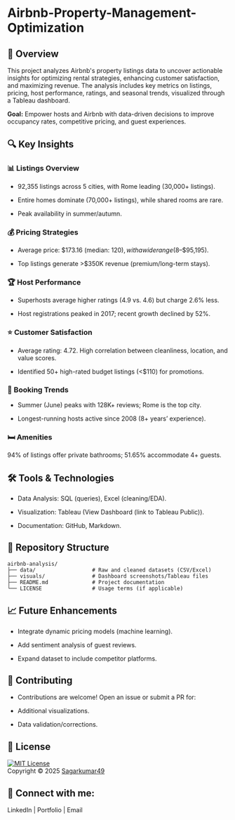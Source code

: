 # Airbnb-Property-Management-Optimization

## 📌 Overview

This project analyzes Airbnb's property listings data to uncover actionable insights for optimizing rental strategies, enhancing customer satisfaction, and maximizing revenue. The analysis includes key metrics on listings, pricing, host performance, ratings, and seasonal trends, visualized through a Tableau dashboard.

**Goal:** Empower hosts and Airbnb with data-driven decisions to improve occupancy rates, competitive pricing, and guest experiences.

## 🔍 Key Insights

### **📊 Listings Overview**

- 92,355 listings across 5 cities, with Rome leading (30,000+ listings).

- Entire homes dominate (70,000+ listings), while shared rooms are rare.

- Peak availability in summer/autumn.

### **💰 Pricing Strategies**

- Average price: $173.16 (median: $120), with a wide range ($8–$95,195).

- Top listings generate >$350K revenue (premium/long-term stays).

### **🏆 Host Performance**

- Superhosts average higher ratings (4.9 vs. 4.6) but charge 2.6% less.

- Host registrations peaked in 2017; recent growth declined by 52%.

### **⭐ Customer Satisfaction**

- Average rating: 4.72. High correlation between cleanliness, location, and value scores.

- Identified 50+ high-rated budget listings (<$110) for promotions.

### **📅 Booking Trends**

- Summer (June) peaks with 128K+ reviews; Rome is the top city.

- Longest-running hosts active since 2008 (8+ years’ experience).

### **🛏️ Amenities**

94% of listings offer private bathrooms; 51.65% accommodate 4+ guests.

## 🛠️ Tools & Technologies

- Data Analysis: SQL (queries), Excel (cleaning/EDA).

- Visualization: Tableau (View Dashboard (link to Tableau Public)).

- Documentation: GitHub, Markdown.

## 📂 Repository Structure
```plaintext
airbnb-analysis/  
├── data/                  # Raw and cleaned datasets (CSV/Excel)  
├── visuals/               # Dashboard screenshots/Tableau files  
├── README.md              # Project documentation  
└── LICENSE                # Usage terms (if applicable)  

```


## 📈 Future Enhancements

- Integrate dynamic pricing models (machine learning).

- Add sentiment analysis of guest reviews.

- Expand dataset to include competitor platforms.

## 🤝 Contributing

- Contributions are welcome! Open an issue or submit a PR for:

- Additional visualizations.

- Data validation/corrections.

## 📜 License 
[![MIT License](https://img.shields.io/badge/License-MIT-green.svg)](./LICENSE)  
Copyright © 2025 [Sagarkumar49](https://github.com/Sagarkumar49)

## 🔗 Connect with me:

LinkedIn | Portfolio | Email


